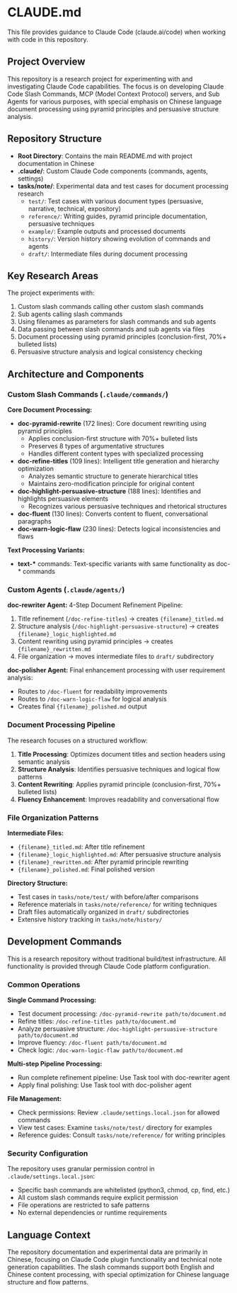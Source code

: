 # CLAUDE.md

This file provides guidance to Claude Code (claude.ai/code) when working with code in this repository.

## Project Overview

This repository is a research project for experimenting with and investigating Claude Code capabilities. The focus is on developing Claude Code Slash Commands, MCP (Model Context Protocol) servers, and Sub Agents for various purposes, with special emphasis on Chinese language document processing using pyramid principles and persuasive structure analysis.

## Repository Structure

- **Root Directory**: Contains the main README.md with project documentation in Chinese
- **.claude/**: Custom Claude Code components (commands, agents, settings)
- **tasks/note/**: Experimental data and test cases for document processing research
  - `test/`: Test cases with various document types (persuasive, narrative, technical, expository)
  - `reference/`: Writing guides, pyramid principle documentation, persuasive techniques
  - `example/`: Example outputs and processed documents
  - `history/`: Version history showing evolution of commands and agents
  - `draft/`: Intermediate files during document processing

## Key Research Areas

The project experiments with:
1. Custom slash commands calling other custom slash commands
2. Sub agents calling slash commands
3. Using filenames as parameters for slash commands and sub agents
4. Data passing between slash commands and sub agents via files
5. Document processing using pyramid principles (conclusion-first, 70%+ bulleted lists)
6. Persuasive structure analysis and logical consistency checking

## Architecture and Components

### Custom Slash Commands (`.claude/commands/`)

**Core Document Processing:**
- **doc-pyramid-rewrite** (172 lines): Core document rewriting using pyramid principles
  - Applies conclusion-first structure with 70%+ bulleted lists
  - Preserves 8 types of argumentative structures
  - Handles different content types with specialized processing
- **doc-refine-titles** (109 lines): Intelligent title generation and hierarchy optimization
  - Analyzes semantic structure to generate hierarchical titles
  - Maintains zero-modification principle for original content
- **doc-highlight-persuasive-structure** (188 lines): Identifies and highlights persuasive elements
  - Recognizes various persuasive techniques and rhetorical structures
- **doc-fluent** (130 lines): Converts content to fluent, conversational paragraphs
- **doc-warn-logic-flaw** (230 lines): Detects logical inconsistencies and flaws

**Text Processing Variants:**
- **text-\*** commands: Text-specific variants with same functionality as doc-* commands

### Custom Agents (`.claude/agents/`)

**doc-rewriter Agent:**
4-Step Document Refinement Pipeline:
1. Title refinement (`/doc-refine-titles`) → creates `{filename}_titled.md`
2. Structure analysis (`/doc-highlight-persuasive-structure`) → creates `{filename}_logic_highlighted.md`
3. Content rewriting using pyramid principles → creates `{filename}_rewritten.md`
4. File organization → moves intermediate files to `draft/` subdirectory

**doc-polisher Agent:**
Final enhancement processing with user requirement analysis:
- Routes to `/doc-fluent` for readability improvements
- Routes to `/doc-warn-logic-flaw` for logical analysis
- Creates final `{filename}_polished.md` output

### Document Processing Pipeline

The research focuses on a structured workflow:
1. **Title Processing**: Optimizes document titles and section headers using semantic analysis
2. **Structure Analysis**: Identifies persuasive techniques and logical flow patterns
3. **Content Rewriting**: Applies pyramid principle (conclusion-first, 70%+ bulleted lists)
4. **Fluency Enhancement**: Improves readability and conversational flow

### File Organization Patterns

**Intermediate Files:**
- `{filename}_titled.md`: After title refinement
- `{filename}_logic_highlighted.md`: After persuasive structure analysis
- `{filename}_rewritten.md`: After pyramid principle rewriting
- `{filename}_polished.md`: Final polished version

**Directory Structure:**
- Test cases in `tasks/note/test/` with before/after comparisons
- Reference materials in `tasks/note/reference/` for writing techniques
- Draft files automatically organized in `draft/` subdirectories
- Extensive history tracking in `tasks/note/history/`

## Development Commands

This is a research repository without traditional build/test infrastructure. All functionality is provided through Claude Code platform configuration.

### Common Operations

**Single Command Processing:**
- Test document processing: `/doc-pyramid-rewrite path/to/document.md`
- Refine titles: `/doc-refine-titles path/to/document.md`
- Analyze persuasive structure: `/doc-highlight-persuasive-structure path/to/document.md`
- Improve fluency: `/doc-fluent path/to/document.md`
- Check logic: `/doc-warn-logic-flaw path/to/document.md`

**Multi-step Pipeline Processing:**
- Run complete refinement pipeline: Use Task tool with doc-rewriter agent
- Apply final polishing: Use Task tool with doc-polisher agent

**File Management:**
- Check permissions: Review `.claude/settings.local.json` for allowed commands
- View test cases: Examine `tasks/note/test/` directory for examples
- Reference guides: Consult `tasks/note/reference/` for writing principles

### Security Configuration

The repository uses granular permission control in `.claude/settings.local.json`:
- Specific bash commands are whitelisted (python3, chmod, cp, find, etc.)
- All custom slash commands require explicit permission
- File operations are restricted to safe patterns
- No external dependencies or runtime requirements

## Language Context

The repository documentation and experimental data are primarily in Chinese, focusing on Claude Code plugin functionality and technical note generation capabilities. The slash commands support both English and Chinese content processing, with special optimization for Chinese language structure and flow patterns.